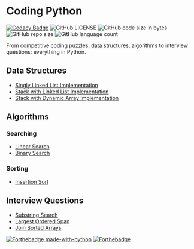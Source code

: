 # Coding Python

[![Codacy Badge](https://api.codacy.com/project/badge/Grade/cea7d69eb3f54f63bef0be6d1f025638)](https://app.codacy.com/gh/nityansuman/coding-python?utm_source=github.com&utm_medium=referral&utm_content=nityansuman/coding-python&utm_campaign=Badge_Grade_Settings)
![GitHub LICENSE](https://img.shields.io/github/license/nityansuman/coding-python)
![GitHub code size in bytes](https://img.shields.io/github/languages/code-size/nityansuman/coding-python)
![GitHub repo size](https://img.shields.io/github/repo-size/nityansuman/coding-python)
![GitHub language count](https://img.shields.io/github/languages/count/nityansuman/coding-python)

From competitive coding puzzles, data structures, algorithms to interview questions: everything in Python.

## Data Structures

- [Singly Linked List Implementation](data-structures/singly_linked_list.py)
- [Stack with Linked List Implementation](data-structures/stack.py#L34)
- [Stack with Dynamic Array Implementation](data-structures/stack.py#L125)

## Algorithms

### Searching

- [Linear Search](algorithms/linear_search.py)
- [Binary Search](algorithms/binary_search.py)

### Sorting

- [Insertion Sort](algorithms/insertion_sort.py)

## Interview Questions

- [Substring Search](interview/substring_search.py)
- [Largest Ordered Span](interview/largest_inorder_span.py)
- [Join Sorted Arrays](interview/join_sorted_arrays.py)

[![Forthebadge made-with-python](http://ForTheBadge.com/images/badges/made-with-python.svg)](https://www.python.org/)
[![Forthebadge](https://forthebadge.com/images/badges/built-with-love.svg)](https://forthebadge.com)
